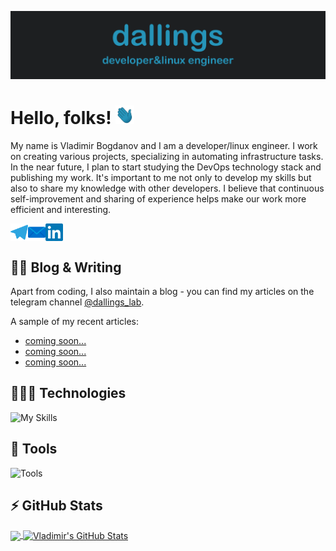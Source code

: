 ![Header](https://raw.githubusercontent.com/dallings/dallings/master/icons/readme_header.png "Header")

# Hello, folks! <img src="icons/wave.gif" width="30px" height="30px" />

My name is Vladimir Bogdanov and I am a developer/linux engineer. I work on creating various projects, specializing in automating infrastructure tasks. In the near future, I plan to start studying the DevOps technology stack and publishing my work. It's important to me not only to develop my skills but also to share my knowledge with other developers. I believe that continuous self-improvement and sharing of experience helps make our work more efficient and interesting.

<a href='https://t.me/dallings'>
<img align="left" width="28" alt="dallings Telegram" src="https://raw.githubusercontent.com/dallings/dallings/master/icons/telegram.svg" />
</a>

<a href="mailto:vd.bogdanov@linuxdev.ru">
<img align="left" width="28" alt="dallings Mail" src="https://raw.githubusercontent.com/dallings/dallings/master/icons/mail.svg" />
</a>

<a href='https://www.linkedin.com/in/dallings'>
<img align="center" alt="Sagar Choudhary Linkedin" width="28" src="https://raw.githubusercontent.com/dallings/dallings/master/icons/linkedin.svg" />
</a>

## ✍🏼 Blog & Writing

Apart from coding, I also maintain a blog - you can find my articles on the telegram channel [@dallings_lab](https://t.me/dallings_lab).

A sample of my recent articles:

<!-- BLOG-POST-LIST:START -->
- [coming soon...](https://)
- [coming soon...](https://)
- [coming soon...](https://)
<!-- BLOG-POST-LIST:END -->

## 👨🏼‍💻 Technologies
![My Skills](https://skillicons.dev/icons?i=py,flask,bash,postgres,ansible,docker,nginx,git,html&theme=dark)

## 🔧 Tools
![Tools](https://skillicons.dev/icons?i=vscode,matlab,linux,github,stackoverflow,ps&theme=dark)

## ⚡️ GitHub Stats

<a href="https://github.com/dallings/dallings">
  <img align="center" src="https://github-readme-stats.vercel.app/api/top-langs/?username=dallings&title_color=2695ba&text_color=afbac6&icon_color=2695ba&bg_color=1d1f21&border_color=2695ba&langs_count=3" />
</a>

<a href="https://github.com/dallings/dallings">
  <img align="center" src="https://github-readme-stats.vercel.app/api?username=dallings&show_icons=true&line_height=27&count_private=true&title_color=2695ba&text_color=afbac6&icon_color=2695ba&bg_color=1d1f21&border_color=2695ba" alt="Vladimir's GitHub Stats" />
</a>


<!-- Resources -->
<!-- icons: https://github.com/tandpfun/skill-icons -->
<!-- GitHub Stats: https://github.com/anuraghazra/github-readme-stats -->
<!-- Awesome GitHub Profile README: https://github.com/abhisheknaiidu/awesome-github-profile-readme -->